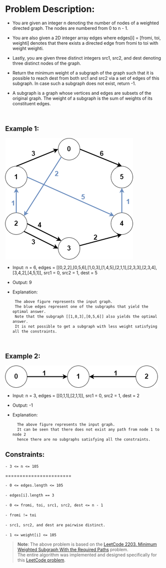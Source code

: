 # Problem Description:

- You are given an integer n denoting the number of nodes of a weighted directed graph. The nodes are numbered from 0 to n - 1.

- You are also given a 2D integer array edges where edges[i] = [fromi, toi, weighti] denotes that there exists a directed edge from fromi to toi with weight weighti.

- Lastly, you are given three distinct integers src1, src2, and dest denoting three distinct nodes of the graph.

- Return the minimum weight of a subgraph of the graph such that it is possible to reach dest from both src1 and src2 via a set of edges of this subgraph. In case such a subgraph does not exist, return -1.

- A subgraph is a graph whose vertices and edges are subsets of the original graph. The weight of a subgraph is the sum of weights of its constituent edges.


<br>

## Example 1:

<img src = "assets/img1.png">

 - Input: n = 6, edges = [[0,2,2],[0,5,6],[1,0,3],[1,4,5],[2,1,1],[2,3,3],[2,3,4],[3,4,2],[4,5,1]], src1 = 0, src2 = 1, dest = 5
 - Output: 9
 - Explanation:

        The above figure represents the input graph.
        The blue edges represent one of the subgraphs that yield the optimal answer. 
        Note that the subgraph [[1,0,3],[0,5,6]] also yields the optimal answer.
        It is not possible to get a subgraph with less weight satisfying all the constraints. 


<br>


## Example 2:

<img src = "assets/img2.png">

- Input: n = 3, edges = [[0,1,1],[2,1,1]], src1 = 0, src2 = 1, dest = 2
- Output: -1
- Explanation:

        The above figure represents the input graph. 
        It can be seen that there does not exist any path from node 1 to node 2
        hence there are no subgraphs satisfying all the constraints.



## Constraints:

    - 3 <= n <= 105

=======================

    - 0 <= edges.length <= 105

    - edges[i].length == 3
 
    - 0 <= fromi, toi, src1, src2, dest <= n - 1

    - fromi != toi

    - src1, src2, and dest are pairwise distinct.

    - 1 <= weight[i] <= 105





> **Note**: The above problem is based on the [LeetCode 2203. Minimum Weighted Subgraph With the Required Paths](https://leetcode.com/problems/minimum-weighted-subgraph-with-the-required-paths/) problem.  
> The entire algorithm was implemented and designed specifically for this [LeetCode problem](https://leetcode.com/problems/minimum-weighted-subgraph-with-the-required-paths/).


